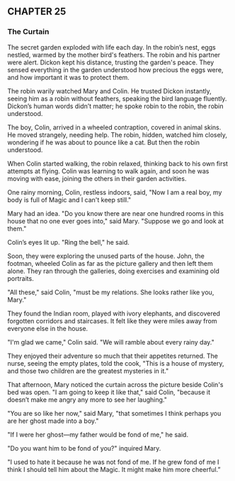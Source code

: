 ## CHAPTER 25
### The Curtain
The secret garden exploded with life each day. In the robin’s nest, eggs nestled, warmed by the mother bird's feathers. The robin and his partner were alert. Dickon kept his distance, trusting the garden's peace. They sensed everything in the garden understood how precious the eggs were, and how important it was to protect them.

The robin warily watched Mary and Colin. He trusted Dickon instantly, seeing him as a robin without feathers, speaking the bird language fluently. Dickon’s human words didn’t matter; he spoke robin to the robin, the robin understood.

The boy, Colin, arrived in a wheeled contraption, covered in animal skins. He moved strangely, needing help. The robin, hidden, watched him closely, wondering if he was about to pounce like a cat. But then the robin understood.

When Colin started walking, the robin relaxed, thinking back to his own first attempts at flying. Colin was learning to walk again, and soon he was moving with ease, joining the others in their garden activities.

One rainy morning, Colin, restless indoors, said, "Now I am a real boy, my body is full of Magic and I can't keep still."

Mary had an idea. "Do you know there are near one hundred rooms in this house that no one ever goes into," said Mary. "Suppose we go and look at them."

Colin’s eyes lit up. "Ring the bell," he said.

Soon, they were exploring the unused parts of the house. John, the footman, wheeled Colin as far as the picture gallery and then left them alone. They ran through the galleries, doing exercises and examining old portraits.

"All these," said Colin, "must be my relations. She looks rather like you, Mary."

They found the Indian room, played with ivory elephants, and discovered forgotten corridors and staircases. It felt like they were miles away from everyone else in the house.

"I'm glad we came," Colin said. "We will ramble about every rainy day."

They enjoyed their adventure so much that their appetites returned. The nurse, seeing the empty plates, told the cook, "This is a house of mystery, and those two children are the greatest mysteries in it."

That afternoon, Mary noticed the curtain across the picture beside Colin's bed was open. "I am going to keep it like that," said Colin, "because it doesn’t make me angry any more to see her laughing."

"You are so like her now," said Mary, "that sometimes I think perhaps you are her ghost made into a boy."

"If I were her ghost—my father would be fond of me," he said.

"Do you want him to be fond of you?" inquired Mary.

"I used to hate it because he was not fond of me. If he grew fond of me I think I should tell him about the Magic. It might make him more cheerful.”